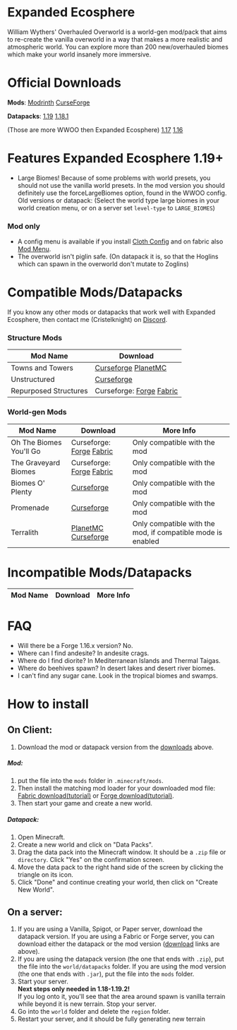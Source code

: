 # Expanded Ecosphere

William Wythers' Overhauled Overworld is a world-gen mod/pack that aims to re-create the vanilla overworld in a way that makes a more realistic and atmospheric world. You can explore more than 200 new/overhauled biomes which make your world insanely more immersive.

# Official Downloads
**Mods**:
[Modrinth](https://modrinth.com/mod/expanded-ecosphere)
[CurseForge](https://www.curseforge.com/minecraft/mc-mods/expanded-ecosphere) 

**Datapacks**:
[1.19](https://www.planetminecraft.com/data-pack/william-wythers-overhauled-overworld/)
[1.18.1](https://www.planetminecraft.com/data-pack/william-wythers-overhauled-overworld-for-1-18-1/)

(Those are more WWOO then Expanded Ecosphere)
[1.17](https://www.planetminecraft.com/data-pack/william-wythers-overhauled-overworld-legacy-for-1-17/) 
[1.16](https://www.planetminecraft.com/data-pack/william-wythers-overhauled-overworld-1-17-snapshots-edition/)


# Features Expanded Ecosphere 1.19+
- Large Biomes! Because of some problems with world presets, you should not use the vanilla world presets. In the mod version you should definitely use the forceLargeBiomes option, found in the WWOO config.
Old versions or datapack: (Select the world type large biomes in your world creation menu, or on a server set `level-type` to `LARGE_BIOMES`)

### Mod only
- A config menu is available if you install [Cloth Config](https://www.curseforge.com/minecraft/mc-mods/cloth-config) and on fabric also [Mod Menu](https://www.curseforge.com/minecraft/mc-mods/modmenu).
- The overworld isn't piglin safe. (On datapack it is, so that the Hoglins which can spawn in the overworld don't mutate to Zoglins)

# Compatible Mods/Datapacks
If you know any other mods or datapacks that work well with Expanded Ecosphere, then contact me (Cristelknight) on [Discord](https://discord.gg/yJng7sC44x).

### Structure Mods
| Mod Name  | Download |
| ------------- | ------------- |
| Towns and Towers  |  [Curseforge](https://www.curseforge.com/minecraft/mc-mods/towns-and-towers-structure-add-on) [PlanetMC](https://www.planetminecraft.com/data-pack/towns-amp-towers-structure-overhaul/)  |
| Unstructured  | [Curseforge](https://www.curseforge.com/minecraft/mc-mods/unstructured)  |
| Repurposed Structures  | Curseforge: [Forge](https://www.curseforge.com/minecraft/mc-mods/repurposed-structures) [Fabric](https://www.curseforge.com/minecraft/mc-mods/repurposed-structures-fabric)  |

### World-gen Mods
| Mod Name  | Download | More Info |
| ------------- | ------------- | ------------- |
| Oh The Biomes You'll Go  | Curseforge: [Forge](https://www.curseforge.com/minecraft/mc-mods/oh-the-biomes-youll-go) [Fabric](https://www.curseforge.com/minecraft/mc-mods/oh-the-biomes-youll-go-fabric)  | Only compatible with the mod |
| The Graveyard Biomes | Curseforge: [Forge](https://www.curseforge.com/minecraft/mc-mods/the-graveyard-biomes-forge) [Fabric](https://www.curseforge.com/minecraft/mc-mods/the-graveyard-biomes-fabric) | Only compatible with the mod |
| Biomes O' Plenty  | [Curseforge](https://www.curseforge.com/minecraft/mc-mods/biomes-o-plenty)  | Only compatible with the mod |
| Promenade  | [Curseforge](https://www.curseforge.com/minecraft/mc-mods/promenade)  | Only compatible with the mod |
| Terralith  | [PlanetMC](https://www.planetminecraft.com/data-pack/terralith-overworld-evolved-100-biomes-caves-and-more/) [Curseforge](https://www.curseforge.com/minecraft/mc-mods/terralith)  | Only compatible with the mod, if compatible mode is enabled |

# Incompatible Mods/Datapacks
| Mod Name  | Download | More Info |
| ------------- | ------------- | ------------- |

# FAQ
- Will there be a Forge 1.16.x version? No.
- Where can I find andesite? In andesite crags.
- Where do I find diorite? In Mediterranean Islands and Thermal Taigas.
- Where do beehives spawn? In desert lakes and desert river biomes.
- I can't find any sugar cane. Look in the tropical biomes and swamps.

# How to install
## On Client:
1. Download the mod or datapack version from the [downloads](#official-downloads) above.
##### Mod:
1. put the file into the `mods` folder in `.minecraft/mods`. 
2. Then install the matching mod loader for your downloaded mod file: [Fabric download](https://fabricmc.net/use/installer/)[(tutorial)](https://fabricmc.net/wiki/player:tutorials:install_mcl:windows) or [Forge download](https://files.minecraftforge.net/net/minecraftforge/forge/)[(tutorial)](https://www.youtube.com/watch?v=fMKwJ97ri90).
3. Then start your game and create a new world.

##### Datapack: 
1. Open Minecraft.
2. Create a new world and click on "Data Packs".
3. Drag the data pack into the Minecraft window. It should be a `.zip` file or `directory`.
Click "Yes" on the confirmation screen.
4. Move the data pack to the right hand side of the screen by clicking the triangle on its icon.
5. Click "Done" and continue creating your world, then click on "Create New World".

## On a server:
1. If you are using a Vanilla, Spigot, or Paper server, download the datapack version. If you are using a Fabric or Forge server, you can download either the datapack or the mod version ([download](#official-downloads) links are above).
2. If you are using the datapack version (the one that ends with `.zip`), put the file into the `world/datapacks` folder. If you are using the mod version (the one that ends with `.jar`), put the file into the `mods` folder.
3. Start your server.<br>**Next steps only needed in 1.18-1.19.2!**<br>If you log onto it, you'll see that the area around spawn is vanilla terrain while beyond it is new terrain. Stop your server.
4. Go into the `world` folder and delete the `region` folder.
5. Restart your server, and it should be fully generating new terrain

